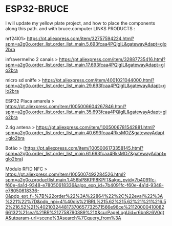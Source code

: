 # ESP32-BRUCE
I will update my yellow plate project, and how to place the components along this path. and with bruce.computer
LINKS PRODUCTS :

nrf24l01> https://pt.aliexpress.com/item/32757594224.html?spm=a2g0o.order_list.order_list_main.5.693fcaa4PQlgIL&gatewayAdapt=glo2bra

infravermelho 2 canais > https://pt.aliexpress.com/item/32887735416.html?spm=a2g0o.order_list.order_list_main.17.693fcaa4PQlgIL&gatewayAdapt=glo2bra

micro sd sniffe > https://pt.aliexpress.com/item/4001021044000.html?spm=a2g0o.order_list.order_list_main.29.693fcaa4PQlgIL&gatewayAdapt=glo2bra

ESP32 Placa amarela > https://pt.aliexpress.com/item/1005006604267846.html?spm=a2g0o.order_list.order_list_main.35.693fcaa4PQlgIL&gatewayAdapt=glo2bra

2.4g antena > https://pt.aliexpress.com/item/1005006781542881.html?spm=a2g0o.order_list.order_list_main.40.693fcaa4RksMOZ&gatewayAdapt=glo2bra

Botão > (https://pt.aliexpress.com/item/1005006173358145.html?spm=a2g0o.order_list.order_list_main.61.693fcaa4RksMOZ&gatewayAdapt=glo2bra)

Módulo RFID NFC > https://pt.aliexpress.com/item/1005007492284526.html?spm=a2g0o.productlist.main.1.456bP8KPP8KPfT&algo_pvid=7b4091fc-f60e-4a1d-9348-e78050618336&algo_exp_id=7b4091fc-f60e-4a1d-9348-e78050618336-0&pdp_ext_f=%7B%22order%22%3A%22864%22%2C%22eval%22%3A%221%22%7D&pdp_npi=4%40dis%21BRL%215.62%215.62%21%21%216.52%216.52%21%402103244817370657732571566e96ce%2112000041008266132%21sea%21BR%212758790389%21X&curPageLogUid=r6bn8z6V0gtA&utparam-url=scene%3Asearch%7Cquery_from%3A
